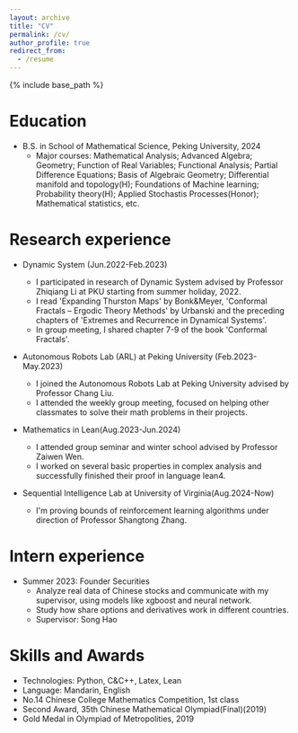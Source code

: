 ```yaml
---
layout: archive
title: "CV"
permalink: /cv/
author_profile: true
redirect_from:
  - /resume
---
```


{% include base_path %}

Education
======
* B.S. in School of Mathematical Science, Peking University, 2024
  * Major courses: Mathematical Analysis; Advanced Algebra; Geometry; Function of Real Variables; Functional Analysis; Partial Difference Equations; Basis of Algebraic Geometry; Differential manifold and topology(H); Foundations of Machine learning; Probability theory(H); Applied Stochastis Processes(Honor); Mathematical statistics, etc.

Research experience
======
* Dynamic System (Jun.2022-Feb.2023)
  * I participated in research of Dynamic System advised by Professor Zhiqiang Li at PKU starting from summer holiday, 2022. 
  * I read 'Expanding Thurston Maps' by Bonk&Meyer, 'Conformal Fractals – Ergodic Theory Methods' by Urbanski and the preceding chapters of 'Extremes and Recurrence in Dynamical Systems'.
  * In group meeting, I shared chapter 7-9 of the book 'Conformal Fractals'.

* Autonomous Robots Lab (ARL) at Peking University (Feb.2023-May.2023)
  * I joined the Autonomous Robots Lab at Peking University advised by Professor Chang Liu. 
  * I attended the weekly group meeting, focused on helping other classmates to solve their math problems in their projects. 

* Mathematics in Lean(Aug.2023-Jun.2024)
  * I attended group seminar and winter school advised by Professor Zaiwen Wen.
  * I worked on several basic properties in complex analysis and successfully finished their proof in language lean4.

* Sequential Intelligence Lab at University of Virginia(Aug.2024-Now)
  * I'm proving bounds of reinforcement learning algorithms under direction of Professor Shangtong Zhang.

Intern experience
======
* Summer 2023: Founder Securities
  * Analyze real data of Chinese stocks and communicate with my supervisor, using models like xgboost and neural network.
  * Study how share options and derivatives work in different countries.
  * Supervisor: Song Hao
  
Skills and Awards
======
* Technologies: Python, C&C++, Latex, Lean
* Language: Mandarin, English
* No.14 Chinese College Mathematics Competition, 1st class
* Second Award, 35th Chinese Mathematical Olympiad(Final)(2019)
* Gold Medal in Olympiad of Metropolities, 2019

<!-- Publications
======
  <ul>{% for post in site.publications reversed %}
    {% include archive-single-cv.html %}
  {% endfor %}</ul> -->
  
